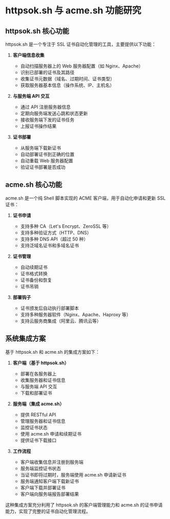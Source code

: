 # httpsok.sh 与 acme.sh 功能研究

## httpsok.sh 核心功能

httpsok.sh 是一个专注于 SSL 证书自动化管理的工具，主要提供以下功能：

1. **客户端信息收集**
   - 自动扫描服务器上的 Web 服务器配置（如 Nginx、Apache）
   - 识别已部署的证书及其路径
   - 收集证书元数据（域名、过期时间、证书类型）
   - 获取服务器基本信息（操作系统、IP、主机名）

2. **与服务端 API 交互**
   - 通过 API 注册服务器信息
   - 定期向服务端发送心跳和状态更新
   - 接收服务端下发的证书任务
   - 上报证书操作结果

3. **证书部署**
   - 从服务端下载新证书
   - 自动部署证书到正确的位置
   - 自动重载 Web 服务器配置
   - 验证证书部署是否成功

## acme.sh 核心功能

acme.sh 是一个纯 Shell 脚本实现的 ACME 客户端，用于自动化申请和更新 SSL 证书：

1. **证书申请**
   - 支持多种 CA（Let's Encrypt、ZeroSSL 等）
   - 支持多种验证方式（HTTP、DNS）
   - 支持多种 DNS API（超过 50 种）
   - 支持泛域名证书和多域名证书

2. **证书管理**
   - 自动续期证书
   - 证书格式转换
   - 证书备份和恢复
   - 证书吊销

3. **部署钩子**
   - 证书颁发后自动执行部署脚本
   - 支持多种服务器软件（Nginx、Apache、Haproxy 等）
   - 支持云服务商集成（阿里云、腾讯云等）

## 系统集成方案

基于 httpsok.sh 和 acme.sh 的集成方案如下：

1. **客户端（基于 httpsok.sh）**
   - 部署在各服务器上
   - 收集服务器和证书信息
   - 与服务端 API 交互
   - 下载和部署证书

2. **服务端（集成 acme.sh）**
   - 提供 RESTful API
   - 管理服务器和证书信息
   - 监控证书状态
   - 使用 acme.sh 申请和续期证书
   - 提供证书下载接口

3. **工作流程**
   - 客户端收集信息并注册到服务端
   - 服务端监控证书状态
   - 当证书即将过期时，服务端使用 acme.sh 申请新证书
   - 服务端通知客户端下载新证书
   - 客户端下载并部署证书
   - 客户端向服务端报告部署结果

这种集成方案充分利用了 httpsok.sh 的客户端管理能力和 acme.sh 的证书申请能力，实现了完整的证书自动化管理流程。
